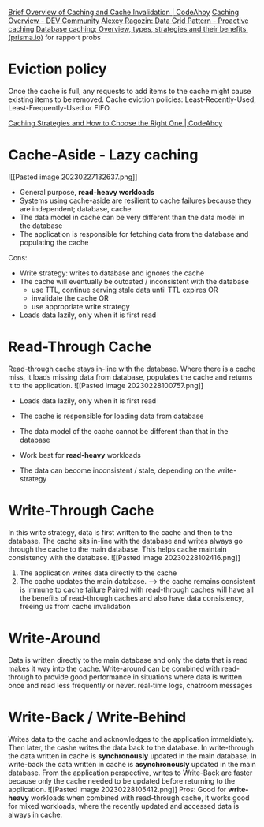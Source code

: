 [Brief Overview of Caching and Cache Invalidation | CodeAhoy](https://codeahoy.com/2022/04/03/cache-invalidation/)
[Caching Overview - DEV Community](https://dev.to/kapiluthra/caching-overview-40hl)
[Alexey Ragozin: Data Grid Pattern - Proactive caching](http://blog.ragozin.info/2011/10/grid-pattern-proactive-caching.html)
[Database caching: Overview, types, strategies and their benefits. (prisma.io)](https://www.prisma.io/dataguide/managing-databases/introduction-database-caching) for rapport probs



# Eviction policy
Once the cache is full, any requests to add items to the cache might cause existing items to be removed.
Cache eviction policies: Least-Recently-Used, Least-Frequently-Used or FIFO.

[Caching Strategies and How to Choose the Right One | CodeAhoy](https://codeahoy.com/2017/08/11/caching-strategies-and-how-to-choose-the-right-one/)

# Cache-Aside - Lazy caching
![[Pasted image 20230227132637.png]]
- General purpose, **read-heavy workloads** 
- Systems using cache-aside are resilient to cache failures because they are independent; database, cache
- The data model in cache can be very different than the data model in the database
- The application is responsible for fetching data from the database and populating the cache

Cons:
- Write strategy: writes to database and ignores the cache 
- The cache will eventually be outdated / inconsistent with the database
	- use TTL, continue serving stale data until TTL expires OR
	- invalidate the cache OR
	- use appropriate write strategy
- Loads data lazily, only when it is first read

# Read-Through Cache
Read-through cache stays in-line with the database. Where there is a cache miss, it loads missing data from database, populates the cache and returns it to the application.
![[Pasted image 20230228100757.png]]
- Loads data lazily, only when it is first read
- The cache is responsible for loading data from database
- The data model of the cache cannot be different than that in the database

- Work best for **read-heavy** workloads
- The data can become inconsistent / stale, depending on the write-strategy

# Write-Through Cache
In this write strategy, data is first written to the cache and then to the database. The cache sits in-line with the database and writes always go through the cache to the main database. This helps cache maintain consistency with the database.
![[Pasted image 20230228102416.png]]
1. The application writes data directly to the cache
2. The cache updates the main database. --> the cache remains consistent is immune to cache failure
Paired with read-through caches will have all the benefits of read-through caches and also have data consistency, freeing us from cache invalidation

# Write-Around
Data is written directly to the main database and only the data that is read makes it way into the cache.
Write-around can be combined with read-through to provide good performance in situations where data is written once and read less frequently or never. real-time logs, chatroom messages

# Write-Back / Write-Behind
Writes data to the cache and acknowledges to the application immeldiately. Then later, the cashe writes the data back to the database.
In write-through the data written in cache is **synchronously** updated in the main database. In write-back the data written in cache is **asynchronously** updated in the main database. From the application perspective, writes to Write-Back are faster because only the cache needed to be updated before returning to the application.
![[Pasted image 20230228105412.png]]
Pros:
Good for **write-heavy** workloads when combined with read-through cache, it works good for mixed workloads, where the recently updated and accessed data is always in cache.

